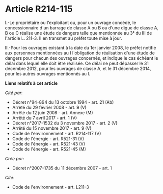 # Article R214-115

I.-Le propriétaire ou l'exploitant ou, pour un ouvrage concédé, le concessionnaire d'un barrage de classe A ou B ou d'une
digue de classe A, B ou C réalise une étude de dangers telle que mentionnée au 3° du III de l'article L. 211-3. Il en
transmet au préfet toute mise à jour. 

II.-Pour les ouvrages existant à la date du 1er janvier 2008, le préfet notifie aux personnes mentionnées au I l'obligation
de réalisation d'une étude de dangers pour chacun des ouvrages concernés, et indique le cas échéant le délai dans lequel elle
doit être réalisée. Ce délai ne peut dépasser le 31 décembre 2012, pour les ouvrages de classe A, et le 31 décembre 2014,
pour les autres ouvrages mentionnés au I.

**Liens relatifs à cet article**

_Cité par_:

  - Décret n°94-894 du 13 octobre 1994 - art. 21 (Ab)
  - Arrêté du 29 février 2008 - art. 9 (V)
  - Arrêté du 12 juin 2008 - art. Annexe (M)
  - Arrêté du 7 avril 2017 - art. 1 (V)
  - Décret n°2017-1532 du 3 novembre 2017 - art. 2 (V)
  - Arrêté du 15 novembre 2017 - art. 9 (V)
  - Code de l'environnement - art. R214-117 (V)
  - Code de l'énergie - art. R521-31 (V)
  - Code de l'énergie - art. R521-43 (V)
  - Code de l'énergie - art. R521-45 (M)

_Créé par_:

  - Décret n°2007-1735 du 11 décembre 2007 - art. 1

_Cite_:

  - Code de l'environnement - art. L211-3
